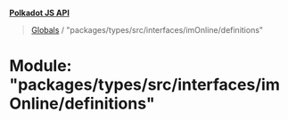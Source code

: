 **[Polkadot JS API](../README.md)**

> [Globals](../globals.md) / "packages/types/src/interfaces/imOnline/definitions"

# Module: "packages/types/src/interfaces/imOnline/definitions"
